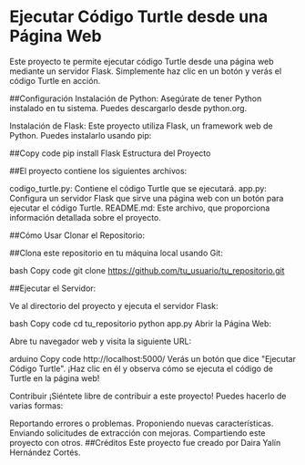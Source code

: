 # Ejecutar Código Turtle desde una Página Web
Este proyecto te permite ejecutar código Turtle desde una página web mediante un servidor Flask. Simplemente haz clic en un botón y verás el código Turtle en acción.

##Configuración
Instalación de Python: Asegúrate de tener Python instalado en tu sistema. Puedes descargarlo desde python.org.

Instalación de Flask: Este proyecto utiliza Flask, un framework web de Python. Puedes instalarlo usando pip:

##Copy code
pip install Flask
Estructura del Proyecto

##El proyecto contiene los siguientes archivos:

codigo_turtle.py: Contiene el código Turtle que se ejecutará.
app.py: Configura un servidor Flask que sirve una página web con un botón para ejecutar el código Turtle.
README.md: Este archivo, que proporciona información detallada sobre el proyecto.

##Cómo Usar
Clonar el Repositorio:

##Clona este repositorio en tu máquina local usando Git:

bash
Copy code
git clone https://github.com/tu_usuario/tu_repositorio.git

##Ejecutar el Servidor:

Ve al directorio del proyecto y ejecuta el servidor Flask:

bash
Copy code
cd tu_repositorio
python app.py
Abrir la Página Web:

Abre tu navegador web y visita la siguiente URL:

arduino
Copy code
http://localhost:5000/
Verás un botón que dice "Ejecutar Código Turtle". ¡Haz clic en él y observa cómo se ejecuta el código de Turtle en la página web!

Contribuir
¡Siéntete libre de contribuir a este proyecto! Puedes hacerlo de varias formas:

Reportando errores o problemas.
Proponiendo nuevas características.
Enviando solicitudes de extracción con mejoras.
Compartiendo este proyecto con otros.
##Créditos
Este proyecto fue creado por Daira Yalín Hernández Cortés.
